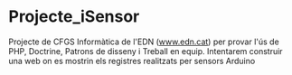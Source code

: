 Projecte_iSensor
================

  Projecte de CFGS Informàtica de l'EDN (www.edn.cat) per provar l'ús de PHP, Doctrine, Patrons de disseny i Treball en equip.
  Intentarem construir una web on es mostrin els registres realitzats per sensors Arduino
